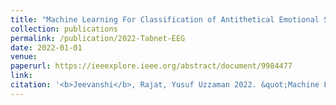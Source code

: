 ```yaml
---
title: "Machine Learning For Classification of Antithetical Emotional States"
collection: publications
permalink: /publication/2022-Tabnet-EEG
date: 2022-01-01
venue: 
paperurl: https://ieeexplore.ieee.org/abstract/document/9984477
link: 
citation: '<b>Jeevanshi</b>, Rajat, Yusuf Uzzaman 2022. &quot;Machine Learning For Classification of Antithetical Emotional States.&quot; <i>IEEE Xplore</i>'
---
```


